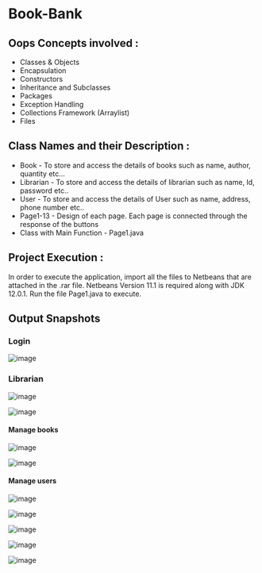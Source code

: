 # Book-Bank

## Oops Concepts involved :

* Classes & Objects
* Encapsulation
* Constructors
* Inheritance and Subclasses
* Packages
* Exception Handling
* Collections Framework (Arraylist)
* Files

## Class Names and their Description :

* Book      - To store and access the details of books such as name, author, quantity etc...
* Librarian - To store and access the details of librarian such as name, Id, password etc..
* User      - To store and access the details of User such as name, address, phone number etc..
* Page1-13  - Design of each page. Each page is connected through the response of the buttons
* Class with Main Function - Page1.java

## Project Execution : 
  In order to execute the application, import all the files to Netbeans
that are attached in the .rar file. Netbeans Version 11.1 is required along 
with JDK 12.0.1. Run the file Page1.java to execute.
			
## Output Snapshots

### Login
![image](https://user-images.githubusercontent.com/78852322/123536745-cc978a80-d749-11eb-9b98-81ba60d5004b.png)

### Librarian 
![image](https://user-images.githubusercontent.com/78852322/123536752-d620f280-d749-11eb-8f9e-6598af72f4b0.png)

![image](https://user-images.githubusercontent.com/78852322/123536778-f05ad080-d749-11eb-88dd-f275a54cf1e2.png)

#### Manage books
![image](https://user-images.githubusercontent.com/78852322/123536755-dcaf6a00-d749-11eb-882b-ac125771ef6c.png)

![image](https://user-images.githubusercontent.com/78852322/123536763-e1741e00-d749-11eb-9b4a-b6dc5f8f90f3.png)

#### Manage users
![image](https://user-images.githubusercontent.com/78852322/123536805-06689100-d74a-11eb-9dee-d344e6ca48d8.png)

![image](https://user-images.githubusercontent.com/78852322/123536809-0cf70880-d74a-11eb-8ce2-471c6196cc51.png)

![image](https://user-images.githubusercontent.com/78852322/123536792-fa7ccf00-d749-11eb-8f4c-2d6f062a130a.png)

![image](https://user-images.githubusercontent.com/78852322/123536787-f5b81b00-d749-11eb-845b-0bff99b5dcf5.png)

![image](https://user-images.githubusercontent.com/78852322/123536798-010b4680-d74a-11eb-8ad8-12a2b856cf48.png)

